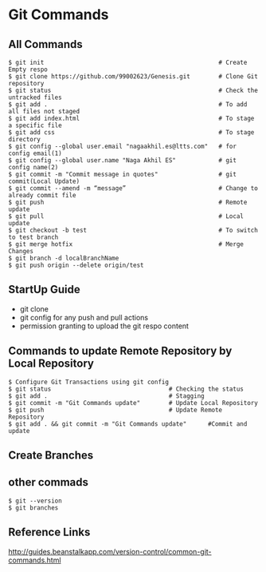 # Git Commands

## All Commands
    $ git init                                                 # Create Empty respo
    $ git clone https://github.com/99002623/Genesis.git        # Clone Git repository 
    $ git status                                               # Check the untracked files
    $ git add .                                                # To add all files not staged   
    $ git add index.html                                       # To stage a specific file      
    $ git add css                                              # To stage directory   
    $ git config --global user.email "nagaakhil.es@ltts.com"   # for config email(1)
    $ git config --global user.name "Naga Akhil ES"            # git config name(2)
    $ git commit -m "Commit message in quotes"                 # git commit(Local Update)
    $ git commit --amend -m “message”                          # Change to already commit file
    $ git push                                                 # Remote update
    $ git pull                                                 # Local update
    $ git checkout -b test                                     # To switch to test branch
    $ git merge hotfix                                         # Merge Changes
    $ git branch -d localBranchName
    $ git push origin --delete origin/test
                                                
## StartUp Guide
* git clone
* git config for any push and pull actions
* permission granting to upload the git respo content


## Commands to update Remote Repository by Local Repository
    $ Configure Git Transactions using git config
    $ git status                                 # Checking the status
    $ git add .                                  # Stagging
    $ git commit -m "Git Commands update"        # Update Local Repository
    $ git push                                   # Update Remote Repository
    $ git add . && git commit -m "Git Commands update"      #Commit and update

## Create Branches

## other commads
    $ git --version 
    $ git branches

## Reference Links
http://guides.beanstalkapp.com/version-control/common-git-commands.html



